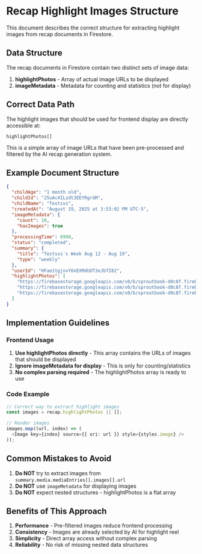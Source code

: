 # Recap Highlight Images Structure

This document describes the correct structure for extracting highlight images from recap documents in Firestore.

## Data Structure

The recap documents in Firestore contain two distinct sets of image data:

1. **highlightPhotos** - Array of actual image URLs to be displayed
2. **imageMetadata** - Metadata for counting and statistics (not for display)

## Correct Data Path

The highlight images that should be used for frontend display are directly accessible at:

```
highlightPhotos[]
```

This is a simple array of image URLs that have been pre-processed and filtered by the AI recap generation system.

## Example Document Structure

```json
{
  "childAge": "1 month old",
  "childId": "25uAc4ILzdt3EEYRgrGM",
  "childName": "Testsss",
  "createdAt": "August 19, 2025 at 3:53:02 PM UTC-5",
  "imageMetadata": {
    "count": 10,
    "hasImages": true
  },
  "processingTime": 6998,
  "status": "completed",
  "summary": {
    "title": "Testsss's Week Aug 12 - Aug 19",
    "type": "weekly"
  },
  "userId": "HFae1tgjnvYOnEXMdUUT3eJbfI82",
  "highlightPhotos": [
    "https://firebasestorage.googleapis.com/v0/b/sproutbook-d0c8f.firebasestorage.app/o/journal_media%2Fxyz123?alt=media&token=abc",
    "https://firebasestorage.googleapis.com/v0/b/sproutbook-d0c8f.firebasestorage.app/o/journal_media%2Fdef456?alt=media&token=def",
    "https://firebasestorage.googleapis.com/v0/b/sproutbook-d0c8f.firebasestorage.app/o/journal_media%2Fghi789?alt=media&token=ghi"
  ]
}
```

## Implementation Guidelines

### Frontend Usage

1. **Use highlightPhotos directly** - This array contains the URLs of images that should be displayed
2. **Ignore imageMetadata for display** - This is only for counting/statistics
3. **No complex parsing required** - The highlightPhotos array is ready to use

### Code Example

```typescript
// Correct way to extract highlight images
const images = recap.highlightPhotos || [];

// Render images
images.map((url, index) => (
  <Image key={index} source={{ uri: url }} style={styles.image} />
));
```

## Common Mistakes to Avoid

1. **Do NOT** try to extract images from `summary.media.mediaEntries[].images[].url`
2. **Do NOT** use `imageMetadata` for displaying images
3. **Do NOT** expect nested structures - highlightPhotos is a flat array

## Benefits of This Approach

1. **Performance** - Pre-filtered images reduce frontend processing
2. **Consistency** - Images are already selected by AI for highlight reel
3. **Simplicity** - Direct array access without complex parsing
4. **Reliability** - No risk of missing nested data structures
